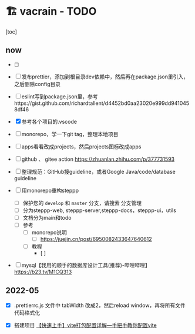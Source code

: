 # :building_construction: vacrain - TODO

[toc]


## now

- [ ] 
- [ ] 发布prettier，添加到根目录dev依赖中，然后再在package.json里引入，之后删除config目录
- [ ] eslint写到package.json里，参考https://gist.github.com/richardtallent/d4452bd0aa23020e999dd9410458df46 
- [x] 参考各个项目的.vscode
- [ ] monorepo，学一下git tag，整理本地项目
- [ ] apps看看改成projects，然后projects图标改成apps
- [ ] github 、 gitee action https://zhuanlan.zhihu.com/p/377731593
- [ ] 整理规范：GitHub搜guideline，或者Google Java/code/database guideline
- [ ] 用monorepo重构steppp
  - [ ] 保护您的 `develop` 和 `master` 分支，请搜索 分支管理
  - [ ] 分为steppp-web, steppp-server,steppp-docs，steppp-ui，utils
  - [ ] 文档分为main和todo
  - [ ] 参考
    - [ ] monorepo说明
      - [ ] https://juejin.cn/post/6950082433647640612
    - [ ] 教程
      - [ ] 
  
- [ ] mysql【我用的顺手的数据库设计工具(推荐)-哔哩哔哩】 https://b23.tv/M1CQ313 



## 2022-05

- [x] .prettierrc.js 文件中  tabWidth 改成2，然后reload window，再将所有文件 代码格式化
- [x] 搭建项目 [【快速上手】vite打包配置详解—手把手教你配置vite](https://www.bilibili.com/video/BV1yu411U71S?spm_id_from=333.999.0.0)



